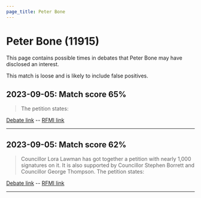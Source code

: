 ```yaml
---
page_title: Peter Bone
---
```


# Peter Bone  (11915)

This page contains possible times in debates that Peter Bone may have disclosed an interest.

This match is loose and is likely to include false positives. 



## 2023-09-05: Match score 65%

>The petition states:

[Debate link](https://www.theyworkforyou.com/debates/?id=2023-09-05c.396.8)  --  [RFMI link](https://www.theyworkforyou.com/mp/11915/register)


---



## 2023-09-05: Match score 62%

>Councillor Lora Lawman has got together a petition with nearly 1,000 signatures on it. It is also supported by Councillor Stephen Borrett and Councillor George Thompson. The petition states:

[Debate link](https://www.theyworkforyou.com/debates/?id=2023-09-05c.396.8)  --  [RFMI link](https://www.theyworkforyou.com/mp/11915/register)


---

